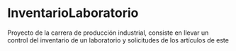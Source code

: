 # InventarioLaboratorio
Proyecto de la carrera de producción industrial, consiste en llevar un control del inventario de un laboratorio y solicitudes de los artículos de este
